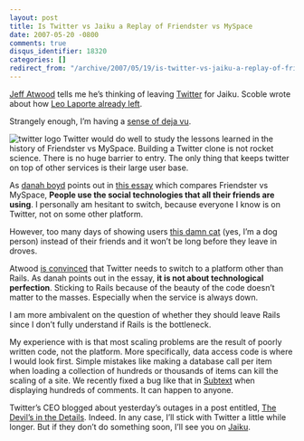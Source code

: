 ```yaml
---
layout: post
title: Is Twitter vs Jaiku a Replay of Friendster vs MySpace
date: 2007-05-20 -0800
comments: true
disqus_identifier: 18320
categories: []
redirect_from: "/archive/2007/05/19/is-twitter-vs-jaiku-a-replay-of-friendster-vs-myspace.aspx/"
---
```


[Jeff Atwood](http://codinghorror.com/blog/ "CodingHorror") tells me
he’s thinking of leaving [Twitter](http://twitter.com/ "Twitter") for
Jaiku. Scoble wrote about how [Leo Laporte already
left](http://scobleizer.com/2007/04/06/leo-laporte-leaves-twitter-for-jaiku/ "Leo Laporte Leaves Twitter").

Strangely enough, I’m having a [sense of deja
vu](http://friendster.com/ "Friendster").

![twitter
logo](http://haacked.com/images/haacked_com/WindowsLiveWriter/IsTwittervsJaikuaReplayofFriendstervsMyS_129E3/twitter_thumb.png)
Twitter would do well to study the lessons learned in the history of
Friendster vs MySpace. Building a Twitter clone is not rocket science.
There is no huge barrier to entry. The only thing that keeps twitter on
top of other services is their large user base.

As [danah boyd](http://www.zephoria.org/thoughts/ "Danah’s Blog") points
out in [this
essay](http://www.danah.org/papers/FriendsterMySpaceEssay.html "Friendster vs MySpace")
which compares Friendster vs MySpace, **People use the social
technologies that all their friends are using**. I personally am
hesitant to switch, because everyone I know is on Twitter, not on some
other platform.

However, too many days of showing users [this damn
cat](http://haacked.com/archive/2007/05/20/how-to-build-twitter-in-one-line-of-code.aspx "My Post On Twitter")
(yes, I’m a dog person) instead of their friends and it won’t be long
before they leave in droves.

Atwood [is
convinced](http://www.codinghorror.com/blog/archives/000838.html "Twitter: Service vs Platform")
that Twitter needs to switch to a platform other than Rails. As danah
points out in the essay, **it is not about technological perfection**.
Sticking to Rails because of the beauty of the code doesn’t matter to
the masses. Especially when the service is always down.

I am more ambivalent on the question of whether they should leave Rails
since I don’t fully understand if Rails is the bottleneck.

My experience with is that most scaling problems are the result of
poorly written code, not the platform. More specifically, data access
code is where I would look first. Simple mistakes like making a database
call per item when loading a collection of hundreds or thousands of
items can kill the scaling of a site. We recently fixed a bug like that
in [Subtext](http://subtextproject.com/ "Subtext Project") when
displaying hundreds of comments. It can happen to anyone.

Twitter’s CEO blogged about yesterday’s outages in a post entitled, [The
Devil’s in the
Details](http://twitter.com/blog/2007/05/devils-in-details.html "The Devil is in the Details").
Indeed. In any case, I’ll stick with Twitter a little while longer. But
if they don’t do something soon, I’ll see you on
[Jaiku](http://jaiku.com/ "Jaiku").

